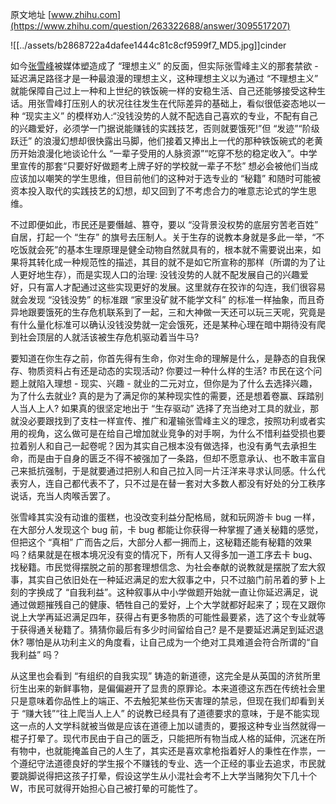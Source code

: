 原文地址 [www.zhihu.com](https://www.zhihu.com/question/263322688/answer/3095517207) 

![[../assets/b2868722a4dafee1444c81c8cf9599f7_MD5.jpg]]cinder

如今[张雪峰](https://www.zhihu.com/search?q=%E5%BC%A0%E9%9B%AA%E5%B3%B0&search_source=Entity&hybrid_search_source=Entity&hybrid_search_extra=%7B%22sourceType%22%3A%22answer%22%2C%22sourceId%22%3A3095517207%7D)被媒体塑造成了 “理想主义” 的反面，但实际张雪峰主义的那套禁欲 - 延迟满足路径才是一种最浪漫的理想主义，这种理想主义以为通过 “不理想主义” 就能保障自己过上一种和上世纪的铁饭碗一样的安稳生活、自己还能够接受这种生话。用张雪峰打压别人的状况往往发生在代际差异的基础上，看似很低姿态地以一种 “现实主义” 的模样劝人:“没钱没势的人就不配选自己喜欢的专业，不配有自己的兴趣爱好，必须学一门据说能赚钱的实践技艺，否则就要饿死!”但 “发迹”“阶级跃迁” 的浪漫幻想却很快露出马脚，他们接着又捧出上一代的那种铁饭碗式的老黄历开始浪漫化地谈论什么 “一辈子受用的人脉资源”“吃穿不愁的稳定收入”。中学里宣传的那套“只要好好做题考上牌子好的学校就一辈子不愁” 想必会被他们当成应该加以嘲笑的学生思维，但目前他们的这种对于选专业的 “秘籍” 和随时可能被资本投入取代的实践技艺的幻想，却又回到了不考虑合力的唯意志论式的学生思维。

不过即便如此，市民还是要僭越、篡夺，要以 “没背景没权势的底层穷苦老百姓” 自居，打起一个 “生存” 的旗号去压制人。关于生存的说教本身就是多此一举，“不吃饭就会死”的基本生理原理是健全动物自然就具有的，根本就不需要说出来，如果将其转化成一种规范性的描述，其目的就不是如它所宣称的那样（所谓的为了让人更好地生存），而是实现人口的治理: 没钱没势的人就不配发展自己的兴趣爱好，只有富人才配通过这些实现更好的发展。这里就存在狡诈的勾连，我们很容易就会发现 “没钱没势” 的标准跟 “家里没矿就不能学文科” 的标准一样抽象，而且奇异地跟要饿死的生存危机联系到了一起，三和大神做一天还可以玩三天呢，究竟是有什么量化标准可以确认没钱没势就一定会饿死，还是某种心理在暗中期待没有爬到社会顶层的人就活该被生存危机驱动着当牛马?

要知道在你生存之前，你首先得有生命，你对生命的理解是什么，是静态的自我保存、物质资料占有还是动态的实现活动? 你要过一种什么样的生活? 市民在这个问题上就陷入理想 - 现实、兴趣 - 就业的二元对立，但你是为了什么去选择兴趣，为了什么去就业? 真的是为了满足你的某种现实性的需要，还是想着卷赢、踩踏别人当人上人? 如果真的很坚定地出于 “生存驱动” 选择了充当绝对工具的就业，那就没必要跟找到了支柱一样宣传、推广和灌输张雪峰主义的理念，按照功利或者实用的视角，这么做可是在给自己增加就业竞争的对手啊，为什么不惜利益受损也要拉着别人和自己一起卷呢？因为其实自己根本没有做选择，也没有勇气去承担生命，而是由于自身的匮乏不得不被强加了一条路，但却不愿意承认、也不敢丰富自己来抵抗强制，于是就要通过把别人和自己拉入同一片汪洋来寻求认同感。什么代表穷人，连自己都代表不了，只不过是在替一套对大多数人都没有好处的分工秩序说话，充当人肉喉舌罢了。

张雪峰其实没有动谁的蛋糕，也没改变利益分配格局，就和玩网游卡 bug 一样，在大部分人发现这个 bug 前，卡 bug 都能让你获得一种掌握了通关秘籍的感觉，但把这个 “真相” 广而告之后，大部分人都一拥而上，这秘籍还能有秘籍的效果吗？结果就是在根本境况没有变的情况下，所有人又得多加一道工序去卡 bug、找秘籍。市民觉得摆脱之前的那套理想信念、为社会奉献的说教就是摆脱了宏大叙事，其实自己依旧处在一种延迟满足的宏大叙事之中，只不过脑门前吊着的萝卜上刻的字换成了 “自我利益”。这种叙事从中小学做题开始就一直让你延迟满足，说通过做题摧残自己的健康、牺牲自己的爱好，上个大学就都好起来了；现在又跟你说上大学再延迟满足四年，获得占有更多物质的可能性最要紧，选了这个专业就等于获得通关秘籍了。猜猜你最后有多少时间留给自己? 是不是要延迟满足到延迟退休? 哪怕是从功利主义的角度看，让自己成为一个绝对工具难道会符合所谓的“自我利益” 吗？

从这里也会看到 “有组织的自我实现” 铸造的新道德，这完全是从英国的济贫所里衍生出来的新鲜事物，是偏偏避开了显贵的原罪论。本来道德这东西在传统社会里只是意味着你品性上的端正、不去触犯某些伤天害理的禁忌，但现在我们却看到关于 “赚大钱”“往上爬当人上人” 的说教已经具有了道德要求的意味，于是不能实现这一点的人文学科就被当做是应该在道德上加以谴责的，要报这种专业当然就得一棍子打晕了。现代市民由于自己的匮乏，只能把所有物当成人格的延伸，沉迷在所有物中，也就能掩盖自己的人生了，其实还是喜欢拿枪指着好人的秉性在作祟，一个遵纪守法道德良好的学生报个不赚钱的专业、选一个正经的事业去追求，市民就要跳脚说得把这孩子打晕，假设这学生从小混社会考不上大学当赌狗欠下几十个 W，市民可就得开始担心自己被打晕的可能性了。
